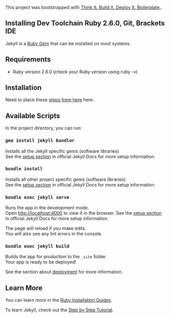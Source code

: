 This project was bootstrapped with [Think It. Build It. Deploy It. Boilerplate.](https://github.com/theTutorB/tbd-bp).

## Installing Dev Toolchain Ruby 2.6.0, Git, Brackets IDE

Jekyll is a [Ruby Gem](https://jekyllrb.com/docs/ruby-101/#gems) that can be installed on most systems.

## Requirements
- Ruby version 2.6.0 (check your Ruby version using ruby -v)

## Installation 

Need to place these [steps from here](https://jekyllrb.com/docs/installation/) here.

## Available Scripts

In the project directory, you can run:

### `gem install jekyll bundler`

Installs all the Jekyll specific gems (software libraries)<br />
See the [setup section](https://jekyllrb.com/docs/step-by-step/01-setup/) in official Jekyll Docs for more setup information.

### `bundle install`

Installs all other project specific gems (software libraries)<br />
See the [setup section](https://jekyllrb.com/docs/step-by-step/01-setup/) in official Jekyll Docs for more setup information.

### `bundle exec jekyll serve`

Runs the app in the development mode.<br />
Open [http://localhost:4000](http://localhost:4000) to view it in the browser.
See the [setup section](https://jekyllrb.com/docs/step-by-step/01-setup/) in official Jekyll Docs for more setup information.

The page will reload if you make edits.<br />
You will also see any lint errors in the console.

### `bundle exec jekyll build`

Builds the app for production to the `_site` folder.<br />
Your app is ready to be deployed!

See the section about [deployment](https://facebook.github.io/create-react-app/docs/deployment) for more information.


## Learn More

You can learn more in the [Ruby Installation Guides](https://jekyllrb.com/docs/installation/).

To learn Jekyll, check out the [Step by Step Tutorial](https://jekyllrb.com/docs/step-by-step/01-setup/).
